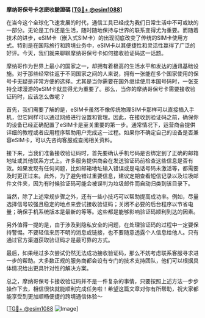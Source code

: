 **摩纳哥保号卡怎麽收驗證碼 [[TG💪+ @esim1088](https://t.me/s/esim1088)]**

在当今这个全球化飞速发展的时代，通信工具已经成为我们日常生活中不可或缺的一部分。无论是工作还是生活，随时随地保持与世界的联系变得尤为重要。而随着技术的进步，eSIM卡（嵌入式SIM卡）的出现彻底改变了传统的SIM卡使用方式。特别是在国际旅行和跨境业务中，eSIM卡以其便捷性和灵活性赢得了广泛的好评。今天，我们就来聊聊摩纳哥保号卡如何接收验证码这一话题。

摩纳哥作为世界上最小的国家之一，却拥有着极高的生活水平和发达的通讯基础设施。对于那些经常往返于不同国家之间的人来说，拥有一张能在多个国家使用的保号卡无疑是非常方便的选择。尤其是当你需要在国外继续使用本国号码时，一张支持全球漫游的eSIM卡就显得尤为重要了。那么，当你的摩纳哥保号卡需要接收验证码时，应该怎么做呢？

首先，我们需要了解的是，eSIM卡虽然不像传统物理SIM卡那样可以直接插入手机，但它同样可以通过网络进行设置和管理。因此，在接收到验证码之前，确保你的设备已经正确配置了eSIM卡是至关重要的第一步。通常情况下，运营商会提供详细的教程或者应用程序帮助用户完成这一过程。如果你不确定自己的设备是否兼容eSIM卡，可以先咨询客服或查阅相关资料。

接下来，当我们准备接收验证码时，首先要确认手机号码是否绑定到了正确的邮箱地址或其他联系方式上。许多服务提供商会在发送验证码前检查这些信息是否有效。如果发现有任何问题，比如邮箱地址输入错误或是电话号码未激活等，都需要及时更正过来。此外，为了避免错过重要信息，建议定期查看短信记录以及垃圾邮件文件夹，因为有时候验证码可能会被误判为垃圾邮件而自动归类到该目录下。

当然，除了上述常规步骤之外，还有一些小技巧可以帮助提高成功率。例如，尽量选择信号较强且稳定的地点来尝试接收验证码；关闭不必要的后台程序以节省电量；确保手机系统版本是最新的等等。这些都是能够影响验证码顺利到达的因素。

另外值得一提的是，由于涉及到隐私安全的问题，在处理验证码的过程中一定要保持警惕。不要轻信来历不明的消息或链接，也不要随意透露个人信息给他人。只有通过官方渠道获取验证码才是最可靠的方式。

最后，如果经过多次尝试仍然无法成功接收验证码，那么不妨考虑联系客服寻求进一步的帮助。大多数正规的服务商都会设有专门的技术支持团队，他们可以根据具体情况给出更具针对性的解决方案。

总之，摩纳哥保号卡接收验证码并不是一件复杂的事情，只要按照上述方法一步步操作下去，相信很快就能顺利完成任务啦！希望这篇文章对你有所帮助，祝大家都能享受到更加顺畅便捷的跨境通信体验～

[[TG💪+ @esim1088](https://t.me/s/esim1088) ![Image](https://i.postimg.cc/4NQfJmqS/Snipaste-2025-05-13-00-14-12.png)]